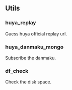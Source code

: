 ## Utils

### huya_replay

Guess huya official replay url.

### huya_danmaku_mongo

Subscribe the danmaku.

### df_check

Check the disk space.
